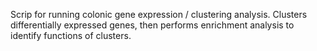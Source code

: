 Scrip for running colonic gene expression / clustering analysis. Clusters differentially expressed genes, then performs enrichment analysis to identify functions of clusters. 
